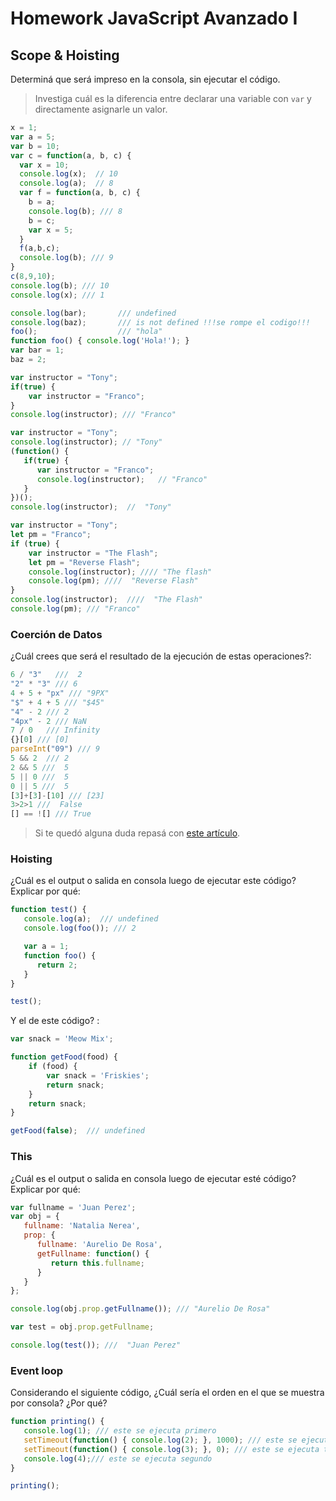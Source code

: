 
# Homework JavaScript Avanzado I

## Scope & Hoisting

Determiná que será impreso en la consola, sin ejecutar el código.

> Investiga cuál es la diferencia entre declarar una variable con `var` y directamente asignarle un valor.

```javascript
x = 1;
var a = 5;
var b = 10;
var c = function(a, b, c) {
  var x = 10;
  console.log(x);  // 10
  console.log(a);  // 8
  var f = function(a, b, c) {
    b = a;
    console.log(b); /// 8
    b = c;
    var x = 5;
  }
  f(a,b,c);
  console.log(b); /// 9
}
c(8,9,10);
console.log(b); /// 10 
console.log(x); /// 1
```

```javascript
console.log(bar);       /// undefined
console.log(baz);       /// is not defined !!!se rompe el codigo!!!
foo();                  /// "hola"
function foo() { console.log('Hola!'); }
var bar = 1;
baz = 2;
```

```javascript
var instructor = "Tony";
if(true) {
    var instructor = "Franco";
}
console.log(instructor); /// "Franco" 
```

```javascript
var instructor = "Tony";
console.log(instructor); // "Tony"
(function() {
   if(true) {
      var instructor = "Franco";  
      console.log(instructor);   // "Franco"
   }
})();
console.log(instructor);  //  "Tony"  
```

```javascript
var instructor = "Tony";
let pm = "Franco";
if (true) {
    var instructor = "The Flash";
    let pm = "Reverse Flash";
    console.log(instructor); //// "The flash"
    console.log(pm); ////  "Reverse Flash"
}
console.log(instructor);  ////  "The Flash" 
console.log(pm); /// "Franco"  
```
### Coerción de Datos  

¿Cuál crees que será el resultado de la ejecución de estas operaciones?:


```javascript
6 / "3"   ///  2
"2" * "3" /// 6 
4 + 5 + "px" /// "9PX"
"$" + 4 + 5 /// "$45" 
"4" - 2 /// 2 
"4px" - 2 /// NaN 
7 / 0   /// Infinity 
{}[0] /// [0] 
parseInt("09") /// 9
5 && 2  /// 2 
2 && 5 ///  5 
5 || 0 ///  5 
0 || 5 ///  5 
[3]+[3]-[10] /// [23] 
3>2>1 ///  False
[] == ![] /// True  
```

> Si te quedó alguna duda repasá con [este artículo](http://javascript.info/tutorial/object-conversion).


### Hoisting

¿Cuál es el output o salida en consola luego de ejecutar este código? Explicar por qué:

```javascript
function test() {
   console.log(a);  /// undefined
   console.log(foo()); /// 2 

   var a = 1;
   function foo() {
      return 2;
   }
}

test(); 
```

Y el de este código? :

```javascript
var snack = 'Meow Mix';

function getFood(food) {
    if (food) {
        var snack = 'Friskies';
        return snack;
    }
    return snack; 
}

getFood(false);  /// undefined

```


### This

¿Cuál es el output o salida en consola luego de ejecutar esté código? Explicar por qué:

```javascript
var fullname = 'Juan Perez';
var obj = {
   fullname: 'Natalia Nerea',
   prop: {
      fullname: 'Aurelio De Rosa',
      getFullname: function() {
         return this.fullname;
      }
   }
};

console.log(obj.prop.getFullname()); /// "Aurelio De Rosa"

var test = obj.prop.getFullname; 

console.log(test()); ///  "Juan Perez"
```

### Event loop

Considerando el siguiente código, ¿Cuál sería el orden en el que se muestra por consola? ¿Por qué?

```javascript
function printing() {
   console.log(1); /// este se ejecuta primero
   setTimeout(function() { console.log(2); }, 1000); /// este se ejecuta cuarto
   setTimeout(function() { console.log(3); }, 0); /// este se ejecuta tercero
   console.log(4);/// este se ejecuta segundo
}

printing();
```
